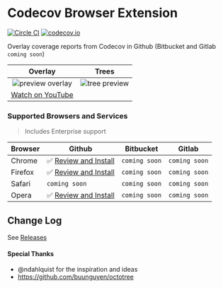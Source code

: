 Codecov Browser Extension
=========================

[![Circle CI](https://img.shields.io/circleci/project/codecov/browser-extension/master.svg)](https://circleci.com/gh/codecov/browser-extension) [![codecov.io](https://img.shields.io/codecov/c/github/codecov/browser-extension.svg)](https://codecov.io/github/codecov/browser-extension)

Overlay coverage reports from Codecov in Github (Bitbucket and Gitlab `coming soon`)

|                                                       **Overlay**                                                       |                                                      **Trees**                                                       |
| :---------------------------------------------------------------------------------------------------------------------: | :------------------------------------------------------------------------------------------------------------------: |
| ![preview overlay](https://cloud.githubusercontent.com/assets/2041757/6550771/026264e8-c660-11e4-8802-129e13ce18a3.png) | ![tree preview](https://cloud.githubusercontent.com/assets/2041757/7163464/c98fa58c-e35f-11e4-9623-c56425d8b046.png) |
| [Watch on YouTube](https://www.youtube.com/watch?v=d6wJKODB8_g) |


### Supported Browsers and Services
> Includes Enterprise support

| Browser |                   Github                   |   Bitbucket   |     Gitlab    |
| ------- | ------------------------------------------ | ------------- | ------------- |
| Chrome  | :white_check_mark: [Review and Install][0] | `coming soon` | `coming soon` |
| Firefox | :white_check_mark: [Review and Install][1] | `coming soon` | `coming soon` |
| Safari  | `coming soon`                              | `coming soon` | `coming soon` |
| Opera   | :white_check_mark: [Review and Install][2] | `coming soon` | `coming soon` |


[0]: https://chrome.google.com/webstore/detail/codecov-extension/keefkhehidemnokodkdkejapdgfjmijf
[1]: https://addons.mozilla.org/en-US/firefox/addon/codecov-extension
[2]: https://addons.opera.com/en/extensions/details/codecov-extension

## Change Log
See [Releases](https://github.com/codecov/browser-extension/releases)

#### Special Thanks
- @ndahlquist for the inspiration and ideas
- https://github.com/buunguyen/octotree
